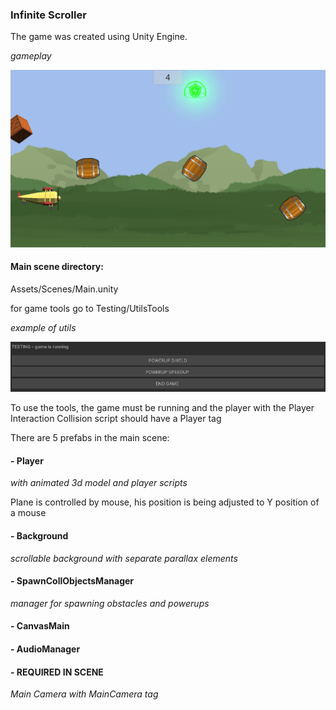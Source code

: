 ### Infinite Scroller 
The game was created using Unity Engine.

*gameplay*

![alt text](https://github.com/PiotrCynowski/Infinite_Scroller/blob/master/pic/Gameplay.png?raw=true)

#### Main scene directory:
Assets/Scenes/Main.unity

for game tools go to Testing/UtilsTools

*example of utils*

![alt text](https://github.com/PiotrCynowski/Infinite_Scroller/blob/master/pic/utilsExample.png?raw=true)

To use the tools, the game must be running and the player with the Player Interaction Collision script should have a Player tag

There are 5 prefabs in the main scene:
#### - Player
*with animated 3d model and player scripts*

Plane is controlled by mouse, his position is being adjusted to Y position of a mouse

#### - Background
*scrollable background with separate parallax elements*

#### - SpawnCollObjectsManager
*manager for spawning obstacles and powerups*

#### - CanvasMain
#### - AudioManager

#### - REQUIRED IN SCENE
*Main Camera with MainCamera tag*

